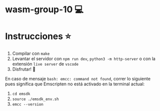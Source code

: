 # wasm-group-10 :computer:

# Instrucciones :star:

1. Compilar con `make`
2. Levantar el servidor con `npm run dev`, `python3 -m http-server` o con la extensión `live server` de `vscode`
3. Disfrutar! :sparkling_heart:


En caso de mensaje `bash: emcc: command not found`, correr lo siguiente pues significa que Emscripten no está activado en la terminal actual:
1) `cd emsdk`
2) `source ./emsdk_env.sh`
3) `emcc --version`

